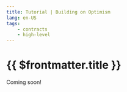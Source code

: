 ```yaml
---
title: Tutorial | Building on Optimism
lang: en-US
tags:
    - contracts
    - high-level
---
```


# {{ $frontmatter.title }}

Coming soon!
